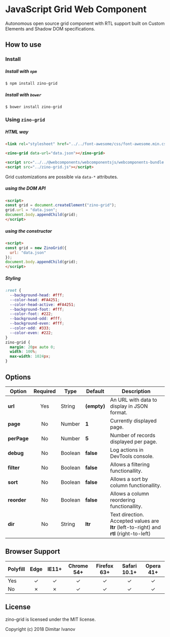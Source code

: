 # JavaScript Grid Web Component
Autonomous open source grid component with RTL support built on Custom Elements and Shadow DOM specifications.

## How to use

### Install
##### Install with `npm`
`$ npm install zino-grid`

##### Install with `bower`
`$ bower install zino-grid`

### Using `zino-grid`
##### HTML way
```html
<link rel="stylesheet" href="../../font-awesome/css/font-awesome.min.css">

<zino-grid data-url="data.json"></zino-grid>

<script src="../../@webcomponents/webcomponentsjs/webcomponents-bundle.js"></script>
<script src="../zino-grid.js"></script>
```
Grid customizations are possible via `data-*` attributes.

##### using the DOM API
```html
<script>
const grid = document.createElement("zino-grid");
grid.url = "data.json";
document.body.appendChild(grid);
</script>
```

##### using the constructor
```html
<script>
const grid = new ZinoGrid({
  url: "data.json"
});
document.body.appendChild(grid);
</script>
```

##### Styling
```css
:root {
  --background-head: #fff;
  --color-head: #FA4251;
  --color-head-active: #FA4251;
  --background-foot: #fff;
  --color-foot: #222;
  --background-odd: #fff;
  --background-even: #fff;
  --color-odd: #333;
  --color-even: #222;
}
zino-grid {
  margin: 20px auto 0;
  width: 100%;
  max-width: 1024px;
}
```

## Options
|Option|Required|Type|Default|Description|
|---|:---:|---|---|---|
|**url**|Yes|String|**(empty)**|An URL with data to display in JSON format.|
|**page**|No|Number|**1**|Currently displayed page.|
|**perPage**|No|Number|**5**|Number of records displayed per page.|
|**debug**|No|Boolean|**false**|Log actions in DevTools console.|
|**filter**|No|Boolean|**false**|Allows a filtering functionallity.|
|**sort**|No|Boolean|**false**|Allows a sort by column functionallity.|
|**reorder**|No|Boolean|**false**|Allows a column reordering functionallity.|
|**dir**|No|String|**ltr**|Text direction. Accepted values are **ltr** (left-to-right) and **rtl** (right-to-left)|

## Browser Support
|Polyfill|Edge|IE11+|Chrome 54+|Firefox 63+|Safari 10.1+|Opera 41+|
|---|:---:|:---:|:---:|:---:|:---:|:---:|
|Yes|✓|✓|✓|✓|✓|✓|
|No|✗|✗|✓|✓|✓|✓| 

## License
zino-grid is licensed under the MIT license.

Copyright (c) 2018 Dimitar Ivanov